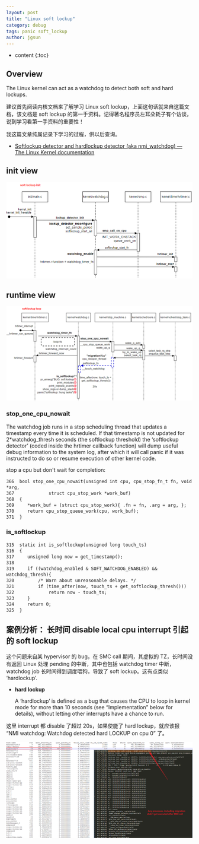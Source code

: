 ```yaml
---
layout: post
title: "Linux soft lockup"
category: debug
tags: panic soft_lockup
author: jgsun
---
```


* content
{:toc}

## Overview
The Linux kernel can act as a watchdog to detect both soft and hard lockups.

建议首先阅读内核文档来了解学习 Linux soft lockup，上面这句话就来自这篇文档，该文档是 soft lockup 的第一手资料。记得著名程序员左耳朵耗子有个访谈，说到学习看第一手资料的重要性！

我这篇文章纯属记录下学习的过程，供以后查询。
* [Softlockup detector and hardlockup detector (aka nmi_watchdog) — The Linux Kernel documentation](https://www.kernel.org/doc/html/latest/admin-guide/lockup-watchdogs.html)











## init view
![image](/images/posts/oom/soft_lockup_init.png)


## runtime view
![image](/images/posts/oom/soft_lockup_runtime.png)

### stop_one_cpu_nowait
The watchdog job runs in a stop scheduling thread that updates a timestamp every time it is scheduled. If that timestamp is not updated for 2*watchdog_thresh seconds (the softlockup threshold) the ‘softlockup detector’ (coded inside the hrtimer callback function) will dump useful debug information to the system log, after which it will call panic if it was instructed to do so or resume execution of other kernel code.

stop a cpu but don't wait for completion:
```
366  bool stop_one_cpu_nowait(unsigned int cpu, cpu_stop_fn_t fn, void *arg,
367  			struct cpu_stop_work *work_buf)
368  {
369  	*work_buf = (struct cpu_stop_work){ .fn = fn, .arg = arg, };
370  	return cpu_stop_queue_work(cpu, work_buf);
371  }
```
### is_softlockup
```
315  static int is_softlockup(unsigned long touch_ts)
316  {
317  	unsigned long now = get_timestamp();
318  
319  	if ((watchdog_enabled & SOFT_WATCHDOG_ENABLED) && watchdog_thresh){
320  		/* Warn about unreasonable delays. */
321  		if (time_after(now, touch_ts + get_softlockup_thresh()))
322  			return now - touch_ts;
323  	}
324  	return 0;
325  }
```
## 案例分析： 长时间 disable local cpu interrupt 引起的 soft lockup
这个问题来自某 hypervisor 的 bug，在 SMC call 期间，其虚拟的 TZ，长时间没有返回 Linux 处理 pending 的中断，其中也包括 watchdog timer 中断，watchdog job 长时间得到调度喂狗，导致了 soft lockup。这有点类似 ‘hardlockup’.
- **hard lockup**
  
  A ‘hardlockup’ is defined as a bug that causes the CPU to loop in kernel mode for more than 10 seconds (see “Implementation” below for details), without letting other interrupts have a chance to run.

这里 interrupt 都 disable 了超过 20s，如果使能了 hard lockup，就应该报 “NMI watchdog: Watchdog detected hard LOCKUP on cpu 0” 了。

![image](/images/posts/oom/soft_lockup_smc.png)
